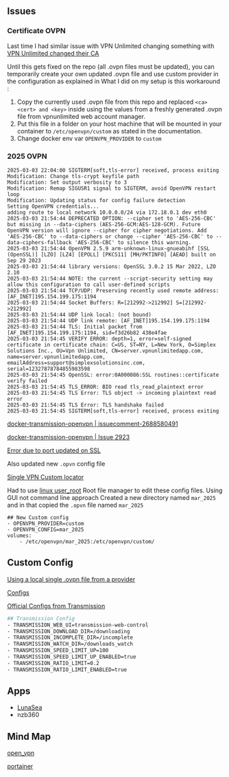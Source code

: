 

## Issues

### Certificate OVPN

Last time I had similar issue with VPN Unlimited changing something with 
[VPN Unlimited changed their CA](https://github.com/haugene/vpn-configs-contrib/issues/261)

Until this gets fixed on the repo (all .ovpn files must be updated), you can temporarily create your own updated .ovpn file and use custom provider in the configuration as explained in
What I did on my setup is this workaround :

1. Copy the currently used .ovpn file from this repo and replaced `<ca> <cert> and <key>` inside using the values from a freshly generated .ovpn file from vpnunlimited web account manager.
2. Put this file in a folder on your host machine that will be mounted in your container to `/etc/openvpn/custom` as stated in the documentation.
3. Change docker env var `OPENVPN_PROVIDER` to `custom`

### 2025 OVPN

```log
2025-03-03 22:04:00 SIGTERM[soft,tls-error] received, process exiting
Modification: Change tls-crypt keyfile path
Modification: Set output verbosity to 3
Modification: Remap SIGUSR1 signal to SIGTERM, avoid OpenVPN restart loop
Modification: Updating status for config failure detection
Setting OpenVPN credentials...
adding route to local network 10.0.0.0/24 via 172.18.0.1 dev eth0
2025-03-03 21:54:44 DEPRECATED OPTION: --cipher set to 'AES-256-CBC' but missing in --data-ciphers (AES-256-GCM:AES-128-GCM). Future OpenVPN version will ignore --cipher for cipher negotiations. Add 'AES-256-CBC' to --data-ciphers or change --cipher 'AES-256-CBC' to --data-ciphers-fallback 'AES-256-CBC' to silence this warning.
2025-03-03 21:54:44 OpenVPN 2.5.9 arm-unknown-linux-gnueabihf [SSL (OpenSSL)] [LZO] [LZ4] [EPOLL] [PKCS11] [MH/PKTINFO] [AEAD] built on Sep 29 2023
2025-03-03 21:54:44 library versions: OpenSSL 3.0.2 15 Mar 2022, LZO 2.10
2025-03-03 21:54:44 NOTE: the current --script-security setting may allow this configuration to call user-defined scripts
2025-03-03 21:54:44 TCP/UDP: Preserving recently used remote address: [AF_INET]195.154.199.175:1194
2025-03-03 21:54:44 Socket Buffers: R=[212992->212992] S=[212992->212992]
2025-03-03 21:54:44 UDP link local: (not bound)
2025-03-03 21:54:44 UDP link remote: [AF_INET]195.154.199.175:1194
2025-03-03 21:54:44 TLS: Initial packet from [AF_INET]195.154.199.175:1194, sid=f3d26b82 438e4fae
2025-03-03 21:54:45 VERIFY ERROR: depth=1, error=self-signed certificate in certificate chain: C=US, ST=NY, L=New York, O=Simplex Solutions Inc., OU=Vpn Unlimited, CN=server.vpnunlimitedapp.com, name=server.vpnunlimitedapp.com, emailAddress=support@simplexsolutionsinc.com, serial=12327878784855983598
2025-03-03 21:54:45 OpenSSL: error:0A000086:SSL routines::certificate verify failed
2025-03-03 21:54:45 TLS_ERROR: BIO read tls_read_plaintext error
2025-03-03 21:54:45 TLS Error: TLS object -> incoming plaintext read error
2025-03-03 21:54:45 TLS Error: TLS handshake failed
2025-03-03 21:54:45 SIGTERM[soft,tls-error] received, process exiting
```

[docker-transmission-openvpn | issuecomment-2688580491](https://github.com/haugene/docker-transmission-openvpn/issues/2923#issuecomment-2688580491)

[docker-transmission-openvpn | Issue 2923](https://github.com/haugene/docker-transmission-openvpn/issues/2923)

[Error due to port updated on SSL](https://github.com/qdm12/gluetun/commit/0b078e5f5eb275d514ba8069e40958bc8c56d7a4)

Also updated new `.opvn` config file 

[Single VPN Custom locator](https://haugene.github.io/docker-transmission-openvpn/supported-providers/#using_a_local_single_ovpn_file_from_a_provider) 

Had to use [linux user_root](os/linux/user_root) Root file manager to edit these config files.
Using GUI not command line approach
Created a new directory named `mar_2025` and in that copied the `.opvn` file named `mar_2025` 

```docker
## New Custom config
- OPENVPN_PROVIDER=custom
- OPENVPN_CONFIG=mar_2025
volumes:
	- /etc/openvpn/mar_2025:/etc/openvpn/custom/
```

## Custom Config

[Using a local single .ovpn file from a provider](https://haugene.github.io/docker-transmission-openvpn/supported-providers/#external_providers)

[Configs](https://github.com/haugene/vpn-configs-contrib/tree/main/openvpn)

[Official Configs from Transmission](https://github.com/transmission/transmission/blob/main/docs/Editing-Configuration-Files.md#options)

```sh
## Transmission Config
- TRANSMISSION_WEB_UI=transmission-web-control
- TRANSMISSION_DOWNLOAD_DIR=/downloading
- TRANSMISSION_INCOMPLETE_DIR=/incomplete
- TRANSMISSION_WATCH_DIR=/downloads_watch
- TRANSMISSION_SPEED_LIMIT_UP=100
- TRANSMISSION_SPEED_LIMIT_UP_ENABLED=true
- TRANSMISSION_RATIO_LIMIT=0.2
- TRANSMISSION_RATIO_LIMIT_ENABLED=true
```

## Apps

- [LunaSea](https://www.lunasea.app/)
- nzb360

## Mind Map

[open_vpn](open_vpn.md)

[portainer](portainer.md)